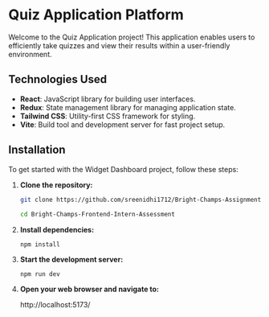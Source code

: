 # Quiz Application Platform

Welcome to the Quiz Application project! This application enables users to efficiently take quizzes and view their results within a user-friendly environment.

## Technologies Used

- **React**: JavaScript library for building user interfaces.
- **Redux**: State management library for managing application state.
- **Tailwind CSS**: Utility-first CSS framework for styling.
- **Vite**: Build tool and development server for fast project setup.

## Installation

To get started with the Widget Dashboard project, follow these steps:

1. **Clone the repository:**

   ```bash
   git clone https://github.com/sreenidhi1712/Bright-Champs-Assignment.git
 
   cd Bright-Champs-Frontend-Intern-Assessment

2. **Install dependencies:**

    ```
    npm install

3. **Start the development server:**

    ```
    npm run dev

4. **Open your web browser and navigate to:**

    http://localhost:5173/